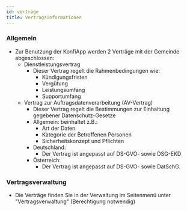 ```yaml
---
id: verträge
title: Vertragsinformationen
---
```


### Allgemein
- Zur Benutzung der KonfiApp werden 2 Verträge mit der Gemeinde abgeschlossen:
  - Dienstleistungsvertrag
    - Dieser Vertrag regelt die Rahmenbedingungen wie:
      - Kündigungsfristen
      - Vergütung
      - Leistungsumfang
      - Supportumfang
  - Vertrag zur Auftragsdatenverarbeitung (AV-Vertrag)
    - Dieser Vertrag regelt die Bestimmungen zur Einhaltung gegebener Datenschutz-Gesetze
    - Allgemein: beinhaltet z.B.:
      - Art der Daten
      - Kategorie der Betroffenen Personen
      - Sicherheitskonzept und Pflichten
    - Deutschland:
      - Der Vertrag ist angepasst auf DS-GVO- sowie DSG-EKD
    - Österreich:
      - Der Vertrag ist angepasst auf DS-GVO- sowie DatSchG.

### Vertragsverwaltung
- Die Verträge finden Sie in der Verwaltung im Seitenmenü unter "Vertragsverwaltung" (Berechtigung notwendig)